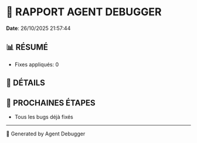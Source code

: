 # 🐛 RAPPORT AGENT DEBUGGER

**Date**: 26/10/2025 21:57:44

## 📊 RÉSUMÉ

- Fixes appliqués: 0

## 🔧 DÉTAILS



## 🎯 PROCHAINES ÉTAPES

- Tous les bugs déjà fixés

---

🤖 Generated by Agent Debugger
